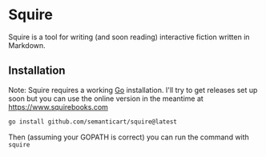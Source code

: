 # Squire

Squire is a tool for writing (and soon reading) interactive fiction written in Markdown.

## Installation

Note: Squire requires a working [Go](https://golang.org/) installation. I'll try to get releases set up soon but you can use the online version in the meantime at https://www.squirebooks.com

```bash
go install github.com/semanticart/squire@latest
```

Then (assuming your GOPATH is correct) you can run the command with `squire`
